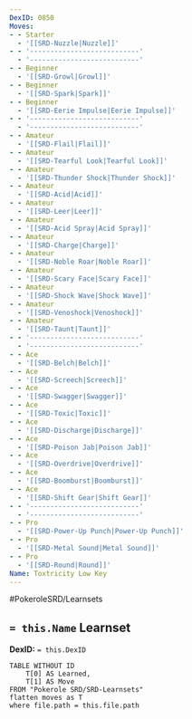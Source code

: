 ```yaml
---
DexID: 0850
Moves:
- - Starter
  - '[[SRD-Nuzzle|Nuzzle]]'
- - '---------------------------'
  - '---------------------------'
- - Beginner
  - '[[SRD-Growl|Growl]]'
- - Beginner
  - '[[SRD-Spark|Spark]]'
- - Beginner
  - '[[SRD-Eerie Impulse|Eerie Impulse]]'
- - '---------------------------'
  - '---------------------------'
- - Amateur
  - '[[SRD-Flail|Flail]]'
- - Amateur
  - '[[SRD-Tearful Look|Tearful Look]]'
- - Amateur
  - '[[SRD-Thunder Shock|Thunder Shock]]'
- - Amateur
  - '[[SRD-Acid|Acid]]'
- - Amateur
  - '[[SRD-Leer|Leer]]'
- - Amateur
  - '[[SRD-Acid Spray|Acid Spray]]'
- - Amateur
  - '[[SRD-Charge|Charge]]'
- - Amateur
  - '[[SRD-Noble Roar|Noble Roar]]'
- - Amateur
  - '[[SRD-Scary Face|Scary Face]]'
- - Amateur
  - '[[SRD-Shock Wave|Shock Wave]]'
- - Amateur
  - '[[SRD-Venoshock|Venoshock]]'
- - Amateur
  - '[[SRD-Taunt|Taunt]]'
- - '---------------------------'
  - '---------------------------'
- - Ace
  - '[[SRD-Belch|Belch]]'
- - Ace
  - '[[SRD-Screech|Screech]]'
- - Ace
  - '[[SRD-Swagger|Swagger]]'
- - Ace
  - '[[SRD-Toxic|Toxic]]'
- - Ace
  - '[[SRD-Discharge|Discharge]]'
- - Ace
  - '[[SRD-Poison Jab|Poison Jab]]'
- - Ace
  - '[[SRD-Overdrive|Overdrive]]'
- - Ace
  - '[[SRD-Boomburst|Boomburst]]'
- - Ace
  - '[[SRD-Shift Gear|Shift Gear]]'
- - '---------------------------'
  - '---------------------------'
- - Pro
  - '[[SRD-Power-Up Punch|Power-Up Punch]]'
- - Pro
  - '[[SRD-Metal Sound|Metal Sound]]'
- - Pro
  - '[[SRD-Round|Round]]'
Name: Toxtricity Low Key
---
```


#PokeroleSRD/Learnsets

## `= this.Name` Learnset

**DexID:** `= this.DexID`

```dataview
TABLE WITHOUT ID
    T[0] AS Learned,
    T[1] AS Move
FROM "Pokerole SRD/SRD-Learnsets"
flatten moves as T
where file.path = this.file.path
```
